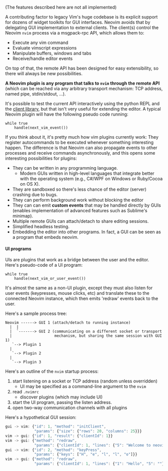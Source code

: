 (The features described here are not all implemented)

A contributing factor to legacy Vim's huge codebase is its explicit support for
dozens of widget toolkits for GUI interfaces. Neovim avoids that by delegating
GUI implementation to external clients. The client(s) control the Neovim `nvim`
process via a msgpack-rpc API, which allows them to:

- Execute any vim command
- Evaluate vimscript expressions
- Manipulate buffers, windows and tabs
- Receive/handle editor events

On top of that, the remote API has been designed for easy extensibility, so there
will always be new possibilities. 

**A Neovim plugin is any program that talks to `nvim` through the remote API** (which can be reached via any arbitrary transport mechanism: TCP address, named pipe, stdin/stdout, ...).

It's possible to test the current API interactively using the python REPL and
the [client library](https://github.com/neovim/python-client), but that isn't
very useful for extending the editor. A typical Neovim plugin will have the
following pseudo code running:

```
while true
    handle(next_vim_event())
```

If you think about it, it's pretty much how vim plugins currently work: They
register autocommands to be executed whenever something interesting happen. The
difference is that Neovim can also propagate events to other processes and
receive commands asynchronously, and this opens some interesting possibilities
for plugins:

- They can be written in any programming language.
    - Modern GUIs written in high-level languages that integrate better
      with the operating system (e.g., C#/WPF on Windows or Ruby/Cocoa on OS X).
- They are sandboxed so there's less chance of the editor (server) crashing due to bugs.
- They can perform background work without blocking the editor
- They can can emit **custom events** that may be handled directly by
  GUIs (enables implementation of advanced features such as Sublime's minimap).
- Multiple remote GUIs can attach/detach to share editing sessions.
- Simplified headless testing.
- Embedding the editor into other programs. In fact, a GUI can be seen as a
  program that embeds neovim.

#### UI programs

UIs are plugins that work as a bridge between the user and the editor. 
Here's pseudo-code of a UI program:

```
while true
    handle(next_vim_or_user_event())
```

It's almost the same as a non-UI plugin, except they must also listen
for user events (keypresses, mouse clicks, etc) and translate these to the
connected Neovim instance, which then emits 'redraw' events back to the user.

Here's a sample process tree:

```
Neovim ------> GUI 1 (attach/detach to running instance)
  |  |
  |  `-------> GUI 2 (communicating on a different socket or transport 
  |                   mechanism, but sharing the same session with GUI 1)
   `--> Plugin 1
  |
   `--> Plugin 2
  |
   `--> Plugin 3
```

Here's an outline of the `nvim` startup process:

1. start listening on a socket or TCP address (random unless overridden)
    - UI may be specified as a command-line argument to the `nvim` 
2. read `.nvimrc`
    - discover plugins (which may include UI)
3. start the UI program, passing the listen address.
4. open two-way communication channels with all plugins

Here's a hypothetical GUI session:

```js
gui -> vim: {"id": 1, "method": "initClient", 
             "params": {"size": {"rows": 20, "columns": 25}}}
vim -> gui: {"id": 1, "result": {"clientId": 1}}
vim -> gui: {"method": "redraw", 
             "params": {"clientId": 1, "lines": {"5": "Welcome to neovim!"}}}
gui -> vim: {"id": 2, "method": "keyPress", 
             "params": {"keys": ["H", "e", "l", "l", "o"]}}
vim -> gui: {"method": "redraw", 
             "params": {"clientId": 1, "lines": {"1": "Hello", "5": ""}}}
```
